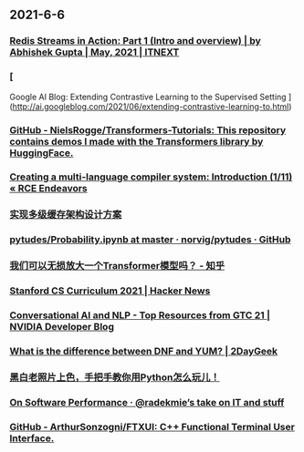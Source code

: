 
## 2021-6-6

### [Redis Streams in Action: Part 1 (Intro and overview) | by Abhishek Gupta | May, 2021 | ITNEXT](https://itnext.io/redis-streams-in-action-part-1-intro-and-overview-135f66d3ab58)

### [
Google AI Blog: Extending Contrastive Learning to the Supervised Setting
](http://ai.googleblog.com/2021/06/extending-contrastive-learning-to.html)

### [GitHub - NielsRogge/Transformers-Tutorials: This repository contains demos I made with the Transformers library by HuggingFace.](https://github.com/NielsRogge/Transformers-Tutorials)

### [Creating a multi-language compiler system: Introduction (1/11) «  RCE Endeavors](https://www.codereversing.com/blog/archives/358)

### [实现多级缓存架构设计方案](https://xie.infoq.cn/article/8b2e00206eab6adae2de51a29)

### [pytudes/Probability.ipynb at master · norvig/pytudes · GitHub](https://github.com/norvig/pytudes/blob/master/ipynb/Probability.ipynb)

### [我们可以无损放大一个Transformer模型吗？ - 知乎](https://zhuanlan.zhihu.com/p/378170000)

### [Stanford CS Curriculum 2021 | Hacker News](https://news.ycombinator.com/item?id=27388391)

### [Conversational AI and NLP - Top Resources from GTC 21 | NVIDIA Developer Blog](https://developer.nvidia.com/blog/conversational-ai-and-nlp-top-resources-from-gtc-21/)

### [What is the difference between DNF and YUM? | 2DayGeek](https://www.2daygeek.com/comparison-difference-between-dnf-vs-yum/)

### [黑白老照片上色，手把手教你用Python怎么玩儿！](https://juejin.cn/post/6967382129915199495)

### [On Software Performance · @radekmie’s take on IT and stuff](https://radekmie.github.io/blog/on-software-performance/)

### [GitHub - ArthurSonzogni/FTXUI: C++ Functional Terminal User Interface.](https://github.com/ArthurSonzogni/FTXUI)